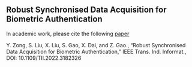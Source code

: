 ## Robust Synchronised Data Acquisition for Biometric Authentication
In academic work, please cite the following [paper](http://yzong.com/pub/Zong2022b.pdf)

Y. Zong, S. Liu, X. Liu, S. Gao, X. Dai, and Z. Gao., “Robust Synchronised Data Acquisition for Biometric Authentication,” IEEE Trans. Ind. Informat., DOI: 10.1109/TII.2022.3182326

